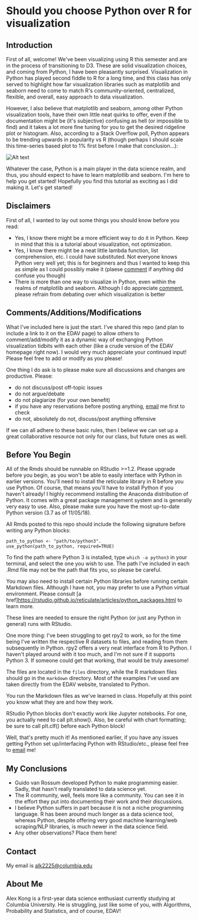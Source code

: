 # Should you choose Python over R for visualization

## Introduction

First of all, welcome! We've been visualizing using R this semester and are in the process of transitioning to D3. These are solid visualization choices, and coming from Python, I have been pleasantly surprised. Visualization in Python has played second fiddle to R for a long time, and this class has only served to highlight how far visualization libraries such as matplotlib and seaborn need to come to match R's community-oriented, centralized, flexible, and overall, easy approach to data visualization.  
  
However, I also believe that matplotlib and seaborn, among other Python visualization tools, have their own little neat quirks to offer, even if the documentation might be (it's subjective) confusing as hell (or impossible to find) and it takes a lot more fine tuning for you to get the desired ridgeline plot or histogram. Also, according to a Stack Overflow poll, Python appears to be trending upwards in popularity vs R (though perhaps I should scale this time-series based plot to 1% first before I make that conclusion...):  
  
![Alt text](whoo_python.jpg "Python > R")  
  
Whatever the case, Python is a main player in the data science realm, and thus, you should expect to have to learn matplotlib and seaborn. I'm here to help you get started! Hopefully you find this tutorial as exciting as I did making it. Let's get started!

## Disclaimers

First of all, I wanted to lay out some things you should know before you read:
* Yes, I know there might be a more efficient way to do it in Python. Keep in mind that this is a tutorial about visualization, not optimization.
* Yes, I know there might be a neat little lambda function, list comprehension, etc. I could have substituted. Not everyone knows Python very well yet; this is for beginners and thus I wanted to keep this as simple as I could possibly make it (plaese [comment](#Comment) if anything did confuse you though)
* There is more than one way to visualize in Python, even within the realms of matplotlib and seaborn. Although I do appreciate [comment](##Comment), please refrain from debating over which visualization is better

## Comments/Additions/Modifications

What I've included here is just the start. I've shared this repo (and plan to include a link to it on the EDAV page) to allow others to comment/add/modify it as a dynamic way of exchanging Python visualization tidbits with each other (like a crude version of the EDAV homepage right now). I would very much appreciate your continued input! Please feel free to add or modify as you please!  
  
One thing I do ask is to please make sure all discussions and changes are productive. Please:
* do not discuss/post off-topic issues
* do not argue/debate
* do not plagiarize (for your own benefit)
* if you have any reservations before posting anything, [email](#Contact) me first to check
* do not, absolutely do not, discuss/post anything offensive

If we can all adhere to these basic rules, then I believe we can set up a great collaborative resource not only for our class, but future ones as well.

## Before You Begin

All of the Rmds should be runnable on RStudio >=1.2. Please upgrade before you begin, as you won't be able to easily interface with Python in earlier versions.
You'll need to install the reticulate library in R before you use Python. Of course, that means you'll have to install Python if you haven't already! I highly recommend installing the Anaconda distribution of Python. It comes with a great package management system and is generally very easy to use. Also, please make sure you have the most up-to-date Python version (3.7 as of 11/05/18).
  
All Rmds posted to this repo should include the following signature before writing any Python blocks:  

```
path_to_python <- "path/to/python3". 
use_python(path_to_python, required=TRUE)  
```

To find the path where Python 3 is installed, type ```which -a python3``` in your terminal, and select the one you wish to use. The path I've included in each .Rmd file may not be the path that fits you, so please be careful.  

You may also need to install certain Python libraries before running certain Markdown files. Although I have not, you may prefer to use a Python virtual environment. Please consult [a href]https://rstudio.github.io/reticulate/articles/python_packages.html to learn more.  

These lines are needed to ensure the right Python (or just any Python in general) runs with RStudio.  
  
One more thing: I've been struggling to get rpy2 to work, so for the time being I've written the respective R datasets to files, and reading from them subsequently in Python. rpy2 offers a very neat interface from R to Python. I haven't played around with it too much, and I'm not sure if it supports Python 3. If someone could get that working, that would be truly awesome!  
  
The files are located in the ```files``` directory, while the R markdown files should go in the ```markdown``` directory. Most of the examples I've used are taken directly from the EDAV website, translated to Python.  
  
You run the Markdown files as we've learned in class. Hopefully at this point you know what they are and how they work.  
  
RStudio Python blocks don't exactly work like Jupyter notebooks. For one, you actually need to call plt.show(). Also, be careful with chart formatting; be sure to call plt.clf() before each Python block!  
  
Well, that's pretty much it! As mentioned earlier, if you have any issues getting Python set up/interfacing Python with RStudio/etc., please feel free to [email](#Contact) me!  

## My Conclusions

* Guido van Rossum developed Python to make programming easier. Sadly, that hasn't really translated to data science yet.
* The R community, well, feels more like a community. You can see it in the effort they put into documenting their work and their discussions.
* I believe Python suffers in part because it is not a niche programming language. R has been around much longer as a data science tool, whereas Python, despite offering very good machine learning/web scraping/NLP libraries, is much newer in the data science field.
* Any other observations? Place them here!
  
## Contact

My email is alk2225@columbia.edu

## About Me

Alex Kong is a first-year data science enthusiast currently studying at Columbia University. He is struggling, just like some of you, with Algorithms, Probability and Statistics, and of course, EDAV!  